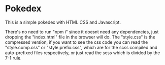 # Pokedex
This is a simple pokedex with HTML CSS and Javascript.

There's no need to run "npm i" since it doesnt need any dependencies, just dropping the "index.html" file in the browser will do.
The "style.css" is the compressed version, if you want to see the css code you can read the "style.comp.css" or "style.prefix.css",
which are for the scss compiled and auto-prefixed files respectively, or just read the scss which is divided by the 7-1 rule.
